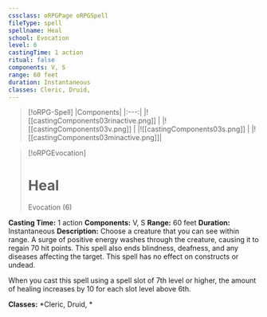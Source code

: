 ```yaml
---
cssclass: oRPGPage oRPGSpell
fileType: spell
spellname: Heal
school: Evocation
level: 6
castingTime: 1 action
ritual: false
components: V, S
range: 60 feet
duration: Instantaneous
classes: Cleric, Druid,
---
```

> [!oRPG-Spell]
> |Components|
> |:---:|
> |![[castingComponents03rinactive.png]] |
> |![[castingComponents03v.png]] |
> |![[castingComponents03s.png]] |
> |![[castingComponents03minactive.png]]|

> [!oRPGEvocation]
>#  Heal
> Evocation  (6)

**Casting Time:** 1 action
**Components:** V, S
**Range:** 60 feet
**Duration:**  Instantaneous
**Description:**
Choose a creature that you can see within range. A surge of positive energy washes through the creature, causing it to regain 70 hit points. This spell also ends blindness, deafness, and any diseases affecting the target. This spell has no effect on constructs or undead.

When you cast this spell using a spell slot of 7th level or higher, the amount of healing increases by 10 for each slot level above 6th.

**Classes:**  *Cleric, Druid, *


